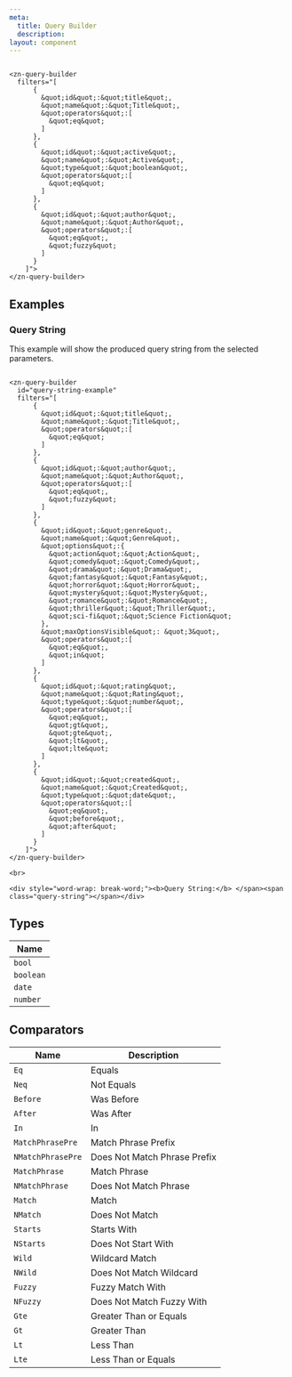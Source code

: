 ```yaml
---
meta:
  title: Query Builder
  description:
layout: component
---
```


```html:preview

<zn-query-builder
  filters="[
      {
        &quot;id&quot;:&quot;title&quot;,
        &quot;name&quot;:&quot;Title&quot;,
        &quot;operators&quot;:[
          &quot;eq&quot;
        ]
      },
      {
        &quot;id&quot;:&quot;active&quot;,
        &quot;name&quot;:&quot;Active&quot;,
        &quot;type&quot;:&quot;boolean&quot;,
        &quot;operators&quot;:[
          &quot;eq&quot;
        ]
      },
      {
        &quot;id&quot;:&quot;author&quot;,
        &quot;name&quot;:&quot;Author&quot;,
        &quot;operators&quot;:[
          &quot;eq&quot;,
          &quot;fuzzy&quot;
        ]
      }
    ]">
</zn-query-builder>
```

## Examples

### Query String

This example will show the produced query string from the selected parameters.

```html:preview

<zn-query-builder
  id="query-string-example"
  filters="[
      {
        &quot;id&quot;:&quot;title&quot;,
        &quot;name&quot;:&quot;Title&quot;,
        &quot;operators&quot;:[
          &quot;eq&quot;
        ]
      },
      {
        &quot;id&quot;:&quot;author&quot;,
        &quot;name&quot;:&quot;Author&quot;,
        &quot;operators&quot;:[
          &quot;eq&quot;,
          &quot;fuzzy&quot;
        ]
      },
      {
        &quot;id&quot;:&quot;genre&quot;,
        &quot;name&quot;:&quot;Genre&quot;,
        &quot;options&quot;:{
          &quot;action&quot;:&quot;Action&quot;,
          &quot;comedy&quot;:&quot;Comedy&quot;,
          &quot;drama&quot;:&quot;Drama&quot;,
          &quot;fantasy&quot;:&quot;Fantasy&quot;,
          &quot;horror&quot;:&quot;Horror&quot;,
          &quot;mystery&quot;:&quot;Mystery&quot;,
          &quot;romance&quot;:&quot;Romance&quot;,
          &quot;thriller&quot;:&quot;Thriller&quot;,
          &quot;sci-fi&quot;:&quot;Science Fiction&quot;
        },
        &quot;maxOptionsVisible&quot;: &quot;3&quot;,
        &quot;operators&quot;:[
          &quot;eq&quot;,
          &quot;in&quot;
        ]
      },
      {
        &quot;id&quot;:&quot;rating&quot;,
        &quot;name&quot;:&quot;Rating&quot;,
        &quot;type&quot;:&quot;number&quot;,
        &quot;operators&quot;:[
          &quot;eq&quot;,
          &quot;gt&quot;,
          &quot;gte&quot;,
          &quot;lt&quot;,
          &quot;lte&quot;
        ]
      },
      {
        &quot;id&quot;:&quot;created&quot;,
        &quot;name&quot;:&quot;Created&quot;,
        &quot;type&quot;:&quot;date&quot;,
        &quot;operators&quot;:[
          &quot;eq&quot;,
          &quot;before&quot;,
          &quot;after&quot;
        ]
      }
    ]">
</zn-query-builder>

<br>

<div style="word-wrap: break-word;"><b>Query String:</b> </span><span class="query-string"></span></div>
```

## Types

| Name      |
|-----------|
| `bool`    |
| `boolean` |
| `date`    |
| `number`  |

## Comparators

| Name              | Description                  |
|-------------------|------------------------------|
| `Eq`              | Equals                       |
| `Neq`             | Not Equals                   |
| `Before`          | Was Before                   |
| `After`           | Was After                    |
| `In`              | In                           |
| `MatchPhrasePre`  | Match Phrase Prefix          |
| `NMatchPhrasePre` | Does Not Match Phrase Prefix |
| `MatchPhrase`     | Match Phrase                 |
| `NMatchPhrase`    | Does Not Match Phrase        |
| `Match`           | Match                        |
| `NMatch`          | Does Not Match               |
| `Starts`          | Starts With                  |
| `NStarts`         | Does Not Start With          |
| `Wild`            | Wildcard Match               |
| `NWild`           | Does Not Match Wildcard      |
| `Fuzzy`           | Fuzzy Match With             |
| `NFuzzy`          | Does Not Match Fuzzy With    |
| `Gte`             | Greater Than or Equals       |
| `Gt`              | Greater Than                 |
| `Lt`              | Less Than                    |
| `Lte`             | Less Than or Equals          |